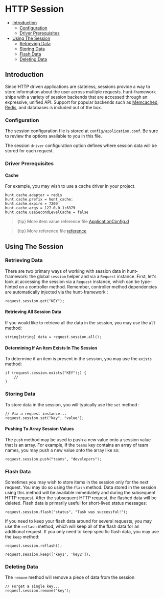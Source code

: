 # HTTP Session

- [Introduction](#introduction)
    - [Configuration](#configuration)
    - [Driver Prerequisites](#driver-prerequisites)
- [Using The Session](#using-the-session)
    - [Retrieving Data](#retrieving-data)
    - [Storing Data](#storing-data)
    - [Flash Data](#flash-data)
    - [Deleting Data](#deleting-data)
    
<a name="introduction"></a>
## Introduction

Since HTTP driven applications are stateless, sessions provide a way to store information about the user across multiple requests. hunt-framework ships with a variety of session backends that are accessed through an expressive, unified API. Support for popular backends such as [Memcached](https://memcached.org), [Redis](https://redis.io), and databases is included out of the box.

<a name="configuration"></a>
### Configuration

The session configuration file is stored at `config/application.conf`. Be sure to review the options available to you in this file. 

The session `driver` configuration option defines where session data will be stored for each request. 

<a name="driver-prerequisites"></a>
### Driver Prerequisites

#### Cache

For example, you may wish to use a cache driver in your project.

    hunt.cache.adapter = redis
    hunt.cache.prefix = hunt_cache:
    hunt.cache.expire = 7200
    hunt.cache.args = 127.0.0.1:6379
    hunt.cache.useSecondLevelCache = false

> {tip} More item value reference file [ApplicationConfig.d](https://github.com/huntlabs/hunt-framework/blob/master/source/hunt/framework/config/ApplicationConfig.d#L41)

> {tip} More reference file [reference](https://github.com/huntlabs/hunt-framework-docs/blob/master/cache.md)

<a name="using-the-session"></a>
## Using The Session

<a name="retrieving-data"></a>
### Retrieving Data

There are two primary ways of working with session data in hunt-framework: the global `session` helper and via a `Request` instance. First, let's look at accessing the session via a `Request` instance, which can be type-hinted on a controller method. Remember, controller method dependencies are automatically injected via the hunt-framework :

    request.session.get("KEY");

#### Retrieving All Session Data

If you would like to retrieve all the data in the session, you may use the `all` method:

    string[string] data = request.session.all();

#### Determining If An Item Exists In The Session

To determine if an item is present in the session, you may use the `exists` method:

    if (request.session.exists("KEY");) {
        //
    }

<a name="storing-data"></a>
### Storing Data

To store data in the session, you will typically use the `set` method :

    // Via a request instance...
    request.session.set("key", "value");

#### Pushing To Array Session Values

The `push` method may be used to push a new value onto a session value that is an array. For example, if the `teams` key contains an array of team names, you may push a new value onto the array like so:

    request.session.push("teams", "developers");

<a name="flash-data"></a>
### Flash Data

Sometimes you may wish to store items in the session only for the next request. You may do so using the `flash` method. Data stored in the session using this method will be available immediately and during the subsequent HTTP request. After the subsequent HTTP request, the flashed data will be deleted. Flash data is primarily useful for short-lived status messages:

    request.session.flash("status", "Task was successful!");

If you need to keep your flash data around for several requests, you may use the `reflash` method, which will keep all of the flash data for an additional request. If you only need to keep specific flash data, you may use the `keep` method:

    request.session.reflash();

    request.session.keep(['key1', 'key2']);

<a name="deleting-data"></a>
### Deleting Data

The `remove` method will remove a piece of data from the session:

    // Forget a single key...
    request.session.remove('key');
